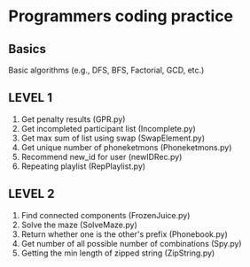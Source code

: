 # Programmers coding practice

## Basics
Basic algorithms (e.g., DFS, BFS, Factorial, GCD, etc.)

## LEVEL 1
1. Get penalty results (GPR.py)
2. Get incompleted participant list (Incomplete.py)
3. Get max sum of list using swap (SwapElement.py)
4. Get unique number of phoneketmons (Phoneketmons.py)
5. Recommend new_id for user (newIDRec.py)
7. Repeating playlist (RepPlaylist.py)

## LEVEL 2
1. Find connected components (FrozenJuice.py)
2. Solve the maze (SolveMaze.py)
3. Return whether one is the other's prefix (Phonebook.py)
4. Get number of all possible number of combinations (Spy.py)
5. Getting the min length of zipped string (ZipString.py)
